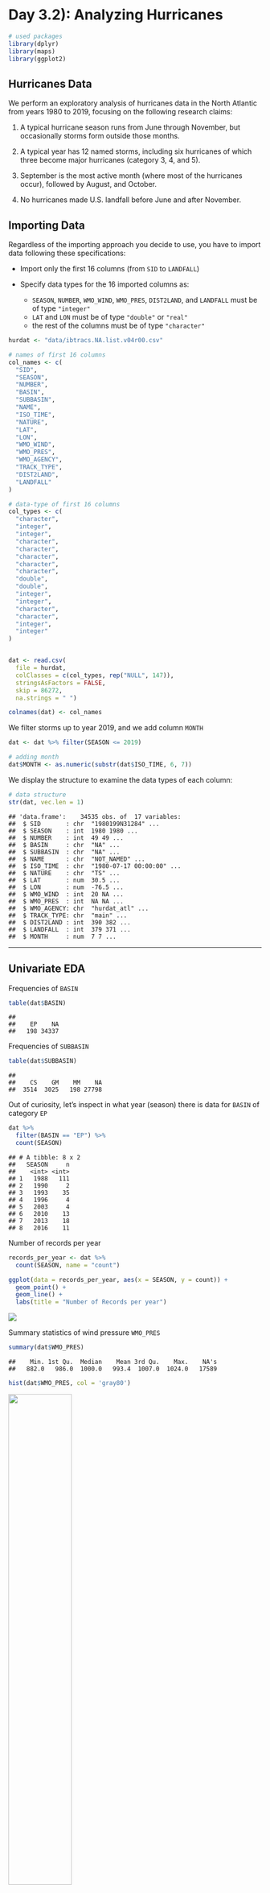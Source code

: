 Day 3.2): Analyzing Hurricanes
================

``` r
# used packages
library(dplyr)
library(maps)      
library(ggplot2)
```

## Hurricanes Data

We perform an exploratory analysis of hurricanes data in the North
Atlantic from years 1980 to 2019, focusing on the following research
claims:

1)  A typical hurricane season runs from June through November, but
    occasionally storms form outside those months.

2)  A typical year has 12 named storms, including six hurricanes of
    which three become major hurricanes (category 3, 4, and 5).

3)  September is the most active month (where most of the hurricanes
    occur), followed by August, and October.

4)  No hurricanes made U.S. landfall before June and after November.

## Importing Data

Regardless of the importing approach you decide to use, you have to
import data following these specifications:

  - Import only the first 16 columns (from `SID` to `LANDFALL`)

  - Specify data types for the 16 imported columns as:
    
      - `SEASON`, `NUMBER`, `WMO_WIND`, `WMO_PRES`, `DIST2LAND`, and
        `LANDFALL` must be of type `"integer"`
      - `LAT` and `LON` must be of type `"double"` or `"real"`
      - the rest of the columns must be of type `"character"`

<!-- end list -->

``` r
hurdat <- "data/ibtracs.NA.list.v04r00.csv"

# names of first 16 columns
col_names <- c(
  "SID",
  "SEASON",
  "NUMBER",
  "BASIN",
  "SUBBASIN",
  "NAME",
  "ISO_TIME",
  "NATURE",
  "LAT",
  "LON",
  "WMO_WIND",
  "WMO_PRES",
  "WMO_AGENCY",
  "TRACK_TYPE",
  "DIST2LAND",
  "LANDFALL"
)

# data-type of first 16 columns
col_types <- c(
  "character",
  "integer",
  "integer",
  "character",
  "character",
  "character",
  "character",
  "character",
  "double",
  "double",
  "integer",
  "integer",
  "character",
  "character",
  "integer",
  "integer"  
)


dat <- read.csv(
  file = hurdat,
  colClasses = c(col_types, rep("NULL", 147)),
  stringsAsFactors = FALSE, 
  skip = 86272, 
  na.strings = " ")

colnames(dat) <- col_names
```

We filter storms up to year 2019, and we add column `MONTH`

``` r
dat <- dat %>% filter(SEASON <= 2019)

# adding month
dat$MONTH <- as.numeric(substr(dat$ISO_TIME, 6, 7))
```

We display the structure to examine the data types of each column:

``` r
# data structure
str(dat, vec.len = 1)
```

    ## 'data.frame':    34535 obs. of  17 variables:
    ##  $ SID       : chr  "1980199N31284" ...
    ##  $ SEASON    : int  1980 1980 ...
    ##  $ NUMBER    : int  49 49 ...
    ##  $ BASIN     : chr  "NA" ...
    ##  $ SUBBASIN  : chr  "NA" ...
    ##  $ NAME      : chr  "NOT_NAMED" ...
    ##  $ ISO_TIME  : chr  "1980-07-17 00:00:00" ...
    ##  $ NATURE    : chr  "TS" ...
    ##  $ LAT       : num  30.5 ...
    ##  $ LON       : num  -76.5 ...
    ##  $ WMO_WIND  : int  20 NA ...
    ##  $ WMO_PRES  : int  NA NA ...
    ##  $ WMO_AGENCY: chr  "hurdat_atl" ...
    ##  $ TRACK_TYPE: chr  "main" ...
    ##  $ DIST2LAND : int  390 382 ...
    ##  $ LANDFALL  : int  379 371 ...
    ##  $ MONTH     : num  7 7 ...

-----

## Univariate EDA

Frequencies of `BASIN`

``` r
table(dat$BASIN)
```

    ## 
    ##    EP    NA 
    ##   198 34337

Frequencies of `SUBBASIN`

``` r
table(dat$SUBBASIN)
```

    ## 
    ##    CS    GM    MM    NA 
    ##  3514  3025   198 27798

Out of curiosity, let’s inspect in what year (season) there is data for
`BASIN` of category `EP`

``` r
dat %>% 
  filter(BASIN == "EP") %>%
  count(SEASON)
```

    ## # A tibble: 8 x 2
    ##   SEASON     n
    ##    <int> <int>
    ## 1   1988   111
    ## 2   1990     2
    ## 3   1993    35
    ## 4   1996     4
    ## 5   2003     4
    ## 6   2010    13
    ## 7   2013    18
    ## 8   2016    11

Number of records per year

``` r
records_per_year <- dat %>%
  count(SEASON, name = "count")

ggplot(data = records_per_year, aes(x = SEASON, y = count)) +
  geom_point() + 
  geom_line() +
  labs(title = "Number of Records per year")
```

![](806-edss-day3-part2_files/figure-gfm/records-per-year-1.png)<!-- -->

Summary statistics of wind pressure `WMO_PRES`

``` r
summary(dat$WMO_PRES)
```

    ##    Min. 1st Qu.  Median    Mean 3rd Qu.    Max.    NA's 
    ##   882.0   986.0  1000.0   993.4  1007.0  1024.0   17589

``` r
hist(dat$WMO_PRES, col = 'gray80')
```

<img src="806-edss-day3-part2_files/figure-gfm/hist-pres-1.png" width="50%" />

Summary statistics of wind pressure `WMO_WIND`

``` r
summary(dat$WMO_WIND)
```

    ##    Min. 1st Qu.  Median    Mean 3rd Qu.    Max.    NA's 
    ##   10.00   30.00   40.00   48.87   60.00  165.00   16721

``` r
hist(dat$WMO_WIND, col = 'gray80')
```

<img src="806-edss-day3-part2_files/figure-gfm/hist-wind-1.png" width="50%" />

-----

## Research Claim A) “Typical Hurricane Season”

**A typical hurricane season runs from June through November, but
occasionally storms form outside those months.**

One way to approach the first claim is by graphing the counts or
frequencies of records in each month (see figure below). As you can
tell, the storms activity from Jan to May is very rare. Then, from June
to November we can see a substatntial amount of reords, with their peak
occurring in September. December is also not a very active month.

``` r
# Frequencies of storm records per month
ggplot(dat, aes(x = MONTH)) +
  geom_bar() + 
  scale_x_discrete("Month", limits = 1:12,
                   labels = substr(month.name, 1, 3)) + 
  labs(title = "Frequencies of records per month") +
  theme_bw()
```

![](806-edss-day3-part2_files/figure-gfm/records-per-month-1.png)<!-- -->

Another way to approach the first claim is by graphing the counts of
unique storms per month (see figure below). Like in the previous
barchart, the storms activity from Jan to May is very rare. Then, from
June to November we can see a substatntial amount of reords, with their
peak occurring in September. December is also not a very active month.

``` r
# numer of unique storms per month
dat %>%
  group_by(MONTH, SID) %>%
  count(MONTH) %>% pull(MONTH) %>%
  table()
```

    ## .
    ##   1   4   5   6   7   8   9  10  11  12 
    ##   2   5  17  47  77 176 245 135  44  12

``` r
# numer of unique storms per month
storms_per_month <- dat %>%
  group_by(MONTH, SID) %>%
  count(MONTH)

ggplot(data = storms_per_month, aes(x = MONTH)) +
  geom_bar() + 
  scale_x_discrete("Month", limits = 1:12,
                   labels = substr(month.name, 1, 3)) + 
  labs(title = "Number of storms per month (1980 - 2019)") +
  theme_bw()
```

![](806-edss-day3-part2_files/figure-gfm/storms-per-month-1.png)<!-- -->

#### Stroms by month, in the 1980s

``` r
storms_1980s_month <- dat %>% 
  filter(SEASON %in% 1980:1989) %>%
  group_by(SID, SEASON) %>%
  select(SID, SEASON, MONTH)

ggplot(storms_1980s_month, aes(x = MONTH)) +
  geom_bar() + 
  scale_x_discrete("Month", labels = 4:12, limits = 4:12) + 
  facet_wrap(~ SEASON) +
  theme_bw()
```

![](806-edss-day3-part2_files/figure-gfm/storms_1980s_month-1.png)<!-- -->

#### Stroms by month, in the 1990s

``` r
storms_1990s_month <- dat %>% 
  filter(SEASON %in% 1990:1999) %>%
  group_by(SID, SEASON) %>%
  select(SID, SEASON, MONTH)

ggplot(storms_1990s_month, aes(x = MONTH)) +
  geom_bar() + 
  scale_x_discrete("Month", labels = 4:12, limits = 4:12) + 
  facet_wrap(~ SEASON) +
  theme_bw()
```

![](806-edss-day3-part2_files/figure-gfm/storms_1990s_month-1.png)<!-- -->

#### Stroms by month, in the 2000s

``` r
storms_2000s_month <- dat %>% 
  filter(SEASON %in% 2000:2009) %>%
  group_by(SID, SEASON) %>%
  select(SID, SEASON, MONTH)

ggplot(storms_2000s_month, aes(x = MONTH)) +
  geom_bar() + 
  scale_x_discrete("Month", labels = 1:12, limits = 1:12) + 
  facet_wrap(~ SEASON) +
  theme_bw()
```

![](806-edss-day3-part2_files/figure-gfm/storms_2000s_month-1.png)<!-- -->

#### Stroms by month, in the 2010s

``` r
storms_2010s_month <- dat %>% 
  filter(SEASON %in% 2010:2019) %>%
  group_by(SID, SEASON) %>%
  select(SID, SEASON, MONTH)

ggplot(storms_2010s_month, aes(x = MONTH)) +
  geom_bar() + 
  scale_x_discrete("Month", labels = 1:12, limits = 1:12) + 
  facet_wrap(~ SEASON) +
  theme_bw()
```

![](806-edss-day3-part2_files/figure-gfm/storms_2010s_month-1.png)<!-- -->

-----

## Research claim B) “Typical storm year”

**A typical year has 12 named storms, including six hurricanes of which
three become major hurricanes (category 3, 4, and 5).**

For illustration purposes, let’s explore storms from 2010.

1)  First we ignore those unnamed storms (`NAME != "NOT_NAMED"`). From
    the output below, you can tell that there are 19 named storms:

<!-- end list -->

``` r
# there are 12 hurricanes in 2010
dat %>% 
  filter(SEASON == 2010 & NAME != "NOT_NAMED") %>%
  distinct(NAME)
```

    ##        NAME
    ## 1      ALEX
    ## 2    BONNIE
    ## 3     COLIN
    ## 4  DANIELLE
    ## 5      EARL
    ## 6     FIONA
    ## 7    GASTON
    ## 8   HERMINE
    ## 9      IGOR
    ## 10    JULIA
    ## 11     KARL
    ## 12     LISA
    ## 13  MATTHEW
    ## 14   NICOLE
    ## 15     OTTO
    ## 16    PAULA
    ## 17  RICHARD
    ## 18    TOMAS
    ## 19    SHARY

2)  Then, we focus on storms that became hurricanes (`WMO_WIND >= 64`).
    In this year, it turns out that there are exactly 12 hurricanes:

<!-- end list -->

``` r
# there are 12 hurricanes in 2010
dat %>% 
  filter(SEASON == 2010 & NAME != "NOT_NAMED" & WMO_WIND >= 64) %>%
  distinct(NAME)
```

    ##        NAME
    ## 1      ALEX
    ## 2  DANIELLE
    ## 3      EARL
    ## 4      IGOR
    ## 5     JULIA
    ## 6      KARL
    ## 7      LISA
    ## 8      OTTO
    ## 9     PAULA
    ## 10  RICHARD
    ## 11    TOMAS
    ## 12    SHARY

3)  Finally, we can filter out those hurricanes of category 3, 4, and 5
    which must have wind speed of 96 knots or more:

<!-- end list -->

``` r
# major hurricanes in 2010
dat %>% 
  filter(SEASON == 2010 & WMO_WIND >= 96) %>%
  distinct(NAME)
```

    ##       NAME
    ## 1 DANIELLE
    ## 2     EARL
    ## 3     IGOR
    ## 4    JULIA
    ## 5     KARL

### Number of named storms per year

We can now compute the number of named storms per year, and then
calculate the avergae number of named storms:

``` r
# ========================================================
# Number of named storms per year
# ========================================================

# ignore unnamed storms, and select hurricanes
named_storms <- dat %>% 
  filter(NAME != "NOT_NAMED")

hurrs_per_year <- named_storms %>%
  group_by(SEASON) %>%
  distinct(NAME) %>%
  count(SEASON, name = "count")

hurrs_per_year
```

    ## # A tibble: 40 x 2
    ## # Groups:   SEASON [40]
    ##    SEASON count
    ##     <int> <int>
    ##  1   1980    11
    ##  2   1981    11
    ##  3   1982     5
    ##  4   1983     4
    ##  5   1984    12
    ##  6   1985    11
    ##  7   1986     6
    ##  8   1987     6
    ##  9   1988    11
    ## 10   1989    11
    ## # … with 30 more rows

Average of named storms:

``` r
mean(hurrs_per_year$count)
```

    ## [1] 12.425

Likewise, we can graph the frequencies with a barchart:

``` r
named_storms %>%
  group_by(SEASON) %>%
  distinct(NAME) %>%
  ggplot() +
  geom_bar(aes(x = SEASON)) +
  geom_hline(yintercept = 12, col = "red") +
  labs(title = "Number of named storms per year",
       subtitle = "(red line indicates 12 storms)")
```

![](806-edss-day3-part2_files/figure-gfm/unnamed-chunk-14-1.png)<!-- -->

Next, we filter storms that became hurricanes (Wind speed \>= 64 knots):

``` r
# ========================================================
# A typical year has 6 hurricanes
# Recall hurricanes have wind speed > 64 knots (74 mph)
# ========================================================

count_hurricanes_by_year <- dat %>% 
  filter(WMO_WIND >= 64) %>%
  group_by(SID) %>%
  count(SEASON) %>%
  pull(SEASON) %>%
  table()
  
mean(count_hurricanes_by_year)
```

    ## [1] 6.675

``` r
summary(as.numeric(count_hurricanes_by_year))
```

    ##    Min. 1st Qu.  Median    Mean 3rd Qu.    Max. 
    ##   2.000   4.000   7.000   6.675   9.000  15.000

-----

## Research claim C) “September is the most active month”

**September is the most active month (where most of the hurricanes
occur), followed by August, and October.**

One way to approach the first claim is by graphing the counts or
frequencies of records in each month (see figure below). As you can
tell, the tallest bar occurs in Sep, the second tallest bar occurs in
Aug, and the hird tallest bar occurs in Oct.

``` r
# Frequencies of storm records per month
ggplot(dat, aes(x = MONTH)) +
  geom_bar() + 
  scale_x_discrete("Month", limits = 1:12,
                   labels = substr(month.name, 1, 3)) + 
  labs(title = "Frequencies of records per month") +
  theme_bw()
```

![](806-edss-day3-part2_files/figure-gfm/freqs-records-per-month-1.png)<!-- -->

``` r
# ========================================================
# September is the most common month for hurricanes making 
# landfall in the U.S., followed by August and October
# ========================================================

# unique hurricanes by month
storms_year_month <- dat %>% 
  group_by(SID, SEASON) %>%
  select(SID, SEASON, MONTH) %>%
  count(MONTH)

ggplot(storms_year_month, aes(x = MONTH, y = n)) +
  geom_boxplot(aes(group = MONTH), fill = "gray80") + 
  scale_x_discrete("Month", labels = 1:12, limits = 1:12) + 
  labs(title = "Distribution of records per month") +
  theme_bw()
```

![](806-edss-day3-part2_files/figure-gfm/distrib-per-month-1.png)<!-- -->

-----

## Research claim D) “Hurricanes making landfall”

**No hurricanes made U.S. landfall before June and after November.**

To determine if a hurricane made U.S. landfall we could look at
variables `DIST2LAND` and `LANDFALL`. According to the data dictionary,

#### Analysis based on `DIST2LAND`

`DIST2LAND` indicates the distance to land from the current position,
and it is the nearest at the present time in any direction. We can
assume that a value of zero means *touching land*.

``` r
# number of records with dist2land == 0
dat %>% 
  filter(DIST2LAND == 0) %>%
  group_by(MONTH) %>%
  count(MONTH)
```

    ## # A tibble: 8 x 2
    ## # Groups:   MONTH [8]
    ##   MONTH     n
    ##   <dbl> <int>
    ## 1     5    85
    ## 2     6   344
    ## 3     7   426
    ## 4     8   954
    ## 5     9  1133
    ## 6    10   436
    ## 7    11   146
    ## 8    12    14

``` r
dat %>% 
  filter(DIST2LAND == 0) %>%
  group_by(MONTH) %>%
  ggplot(aes(x = MONTH)) +
  geom_bar() + 
  scale_x_discrete("Month", labels = 5:12, limits = 5:12) + 
  theme_minimal()
```

<img src="806-edss-day3-part2_files/figure-gfm/dist2land_by_month_plot-1.png" width="50%" />

#### Analysis based on `LANDFALL`

`LANDFALL` indicates the nearest location to land within next 6 hours,
and this can be thought of a landfall flag. A value of zero means
landfall within 6 hours.

``` r
# number of records with LANDFALL == 0
dat %>% 
  filter(LANDFALL == 0) %>%
  group_by(MONTH) %>%
  count(MONTH)
```

    ## # A tibble: 8 x 2
    ## # Groups:   MONTH [8]
    ##   MONTH     n
    ##   <dbl> <int>
    ## 1     5    93
    ## 2     6   378
    ## 3     7   465
    ## 4     8  1053
    ## 5     9  1235
    ## 6    10   513
    ## 7    11   177
    ## 8    12    18

``` r
dat %>% 
  filter(LANDFALL == 0) %>%
  group_by(MONTH) %>%
  ggplot(aes(x = MONTH)) +
  geom_bar() + 
  scale_x_discrete("Month", labels = 5:12, limits = 5:12) + 
  theme_minimal()
```

<img src="806-edss-day3-part2_files/figure-gfm/landfall_by_month_plot-1.png" width="50%" />

#### Landfall Resutls

Based on our analysis, it seems that some hurricanes have made landfall
before June (in May), and also after November (in December). To confirm
whether this data involves US landfall we can produce a map like the one
below:

``` r
# filter hurricanes outside months 6-11
subdat <- dat %>% 
  filter(WMO_WIND >= 64) %>% 
  group_by(SID) %>% filter(MONTH < 6 | MONTH >11)

#data for the map of the USA
us_map <- map_data("usa")

#USA map with the paths for just hurricanes
ggplot()+
  geom_map(data = us_map, map = us_map ,aes(map_id = region))+
  expand_limits( x = us_map$long, y = us_map$lat)+
  geom_path(data = subdat, aes(y = LAT, x = LON, col = SID))+
  theme(legend.text = element_text(size = 6))+
  labs(title = "Hurricane trajectoriess before Jun and after Nov")
```

![](806-edss-day3-part2_files/figure-gfm/unnamed-chunk-16-1.png)<!-- -->

From the map, none of the hurricanes made US landfall.
